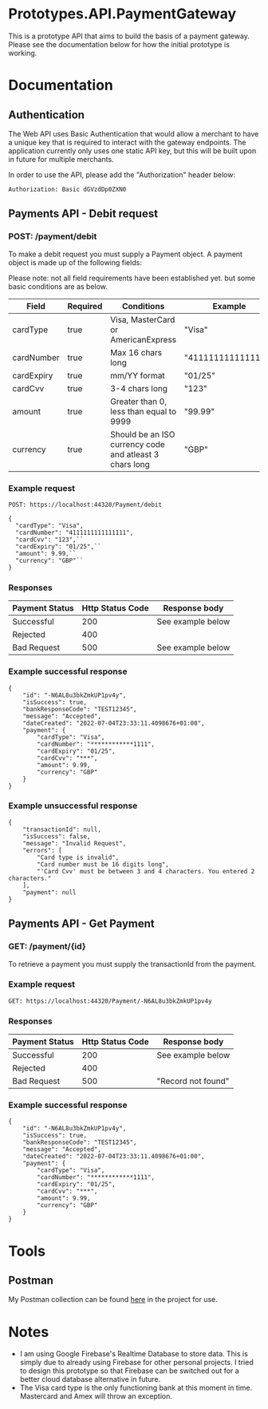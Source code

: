 # Prototypes.API.PaymentGateway

This is a prototype API that aims to build the basis of a payment gateway. Please see the documentation below for how the initial prototype is working.

# Documentation

## Authentication
The Web API uses Basic Authentication that would allow a merchant to have a unique key that is required to interact with the gateway endpoints. The application currently only uses one static API key, but this will be built upon in future for multiple merchants.

In order to use the API, please add the "Authorization" header below:

``Authorization: Basic dGVzdDp0ZXN0``

## Payments API - Debit request
### POST: /payment/debit
To make a debit request you must supply a Payment object. A payment object is made up of the following fields:

Please note: not all field requirements have been established yet. but some basic conditions are as below.

| Field               | Required         | Conditions                                                | Example                       |
| ------------------- | ---------------- | --------------------------------------------------------- | ------------------------------|
| cardType            | true             | Visa, MasterCard or AmericanExpress                       | "Visa"                        |
| cardNumber          | true             | Max 16 chars long                                         | "4111111111111111"            |
| cardExpiry          | true             | mm/YY format                                              | "01/25"                       |
| cardCvv             | true             | 3-4 chars long                                            | "123"                         |
| amount              | true             | Greater than 0, less than equal to 9999                   | "99.99"                       |
| currency            | true             | Should be an ISO currency code and atleast 3 chars long   | "GBP"                         |

### Example request
``POST: https://localhost:44320/Payment/debit``
```
{
  "cardType": "Visa",
  "cardNumber": "4111111111111111",
  "cardCvv": "123",``
  "cardExpiry": "01/25",``
  "amount": 9.99,``
  "currency": "GBP"``
}
```

### Responses

| Payment Status      | Http Status Code | Response body                          |
| ------------------- | ---------------- | -------------------------------------- |
| Successful          | 200              | See example below                      |
| Rejected            | 400              |                                        |
| Bad Request         | 500              | See example below                      |


### Example successful response
```
{
    "id": "-N6AL8u3bkZmkUP1pv4y",
    "isSuccess": true,
    "bankResponseCode": "TEST12345",
    "message": "Accepted",
    "dateCreated": "2022-07-04T23:33:11.4098676+01:00",
    "payment": {
        "cardType": "Visa",
        "cardNumber": "************1111",
        "cardExpiry": "01/25",
        "cardCvv": "***",
        "amount": 9.99,
        "currency": "GBP"
    }
}

```
### Example unsuccessful response
```
{
    "transactionId": null,
    "isSuccess": false,
    "message": "Invalid Request",
    "errors": [
        "Card type is invalid",
        "Card number must be 16 digits long",
        "'Card Cvv' must be between 3 and 4 characters. You entered 2 characters."
    ],
    "payment": null
}
```

## Payments API - Get Payment
### GET: /payment/{id}
To retrieve a payment you must supply the transactionId from the payment.

### Example request
``GET: https://localhost:44320/Payment/-N6AL8u3bkZmkUP1pv4y``

### Responses

| Payment Status      | Http Status Code | Response body                          |
| ------------------- | ---------------- | -------------------------------------- |
| Successful          | 200              | See example below                      |
| Rejected            | 400              |                                        |
| Bad Request         | 500              | "Record not found"                     |

### Example successful response
```
{
    "id": "-N6AL8u3bkZmkUP1pv4y",
    "isSuccess": true,
    "bankResponseCode": "TEST12345",
    "message": "Accepted",
    "dateCreated": "2022-07-04T23:33:11.4098676+01:00",
    "payment": {
        "cardType": "Visa",
        "cardNumber": "************1111",
        "cardExpiry": "01/25",
        "cardCvv": "***",
        "amount": 9.99,
        "currency": "GBP"
    }
}
```
# Tools
## Postman
My Postman collection can be found [here](https://github.com/mhayward-dev/Prototypes.API.PaymentGateway/blob/main/Tools/ProtoType.API.PaymentGateway.postman_collection.json) in the project for use.


# Notes
* I am using Google Firebase's Realtime Database to store data. This is simply due to already using Firebase for other personal projects. I tried to design this prototype so that Firebase can be switched out for a better cloud database alternative in future.
* The Visa card type is the only functioning bank at this moment in time. Mastercard and Amex will throw an exception.
